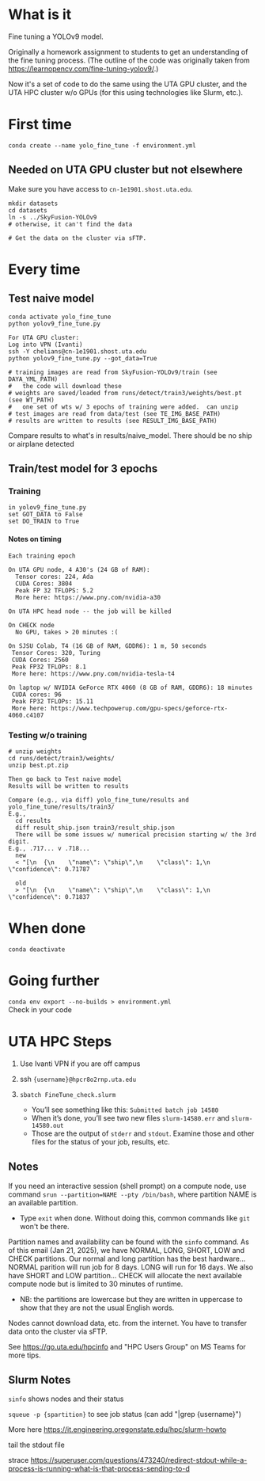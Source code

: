 # What is it

Fine tuning a YOLOv9 model.  

Originally a homework assignment to students to get an understanding of the fine tuning process.  (The outline of the code was originally taken from https://learnopencv.com/fine-tuning-yolov9/.)

Now it's a set of code to do the same using the UTA GPU cluster, and the UTA HPC cluster w/o GPUs (for this using technologies like Slurm, etc.).

# First time
````conda create --name yolo_fine_tune -f environment.yml````

## Needed on UTA GPU cluster but not elsewhere
Make sure you have access to ````cn-1e1901.shost.uta.edu````.

````
mkdir datasets
cd datasets
ln -s ../SkyFusion-YOLOv9
# otherwise, it can't find the data

# Get the data on the cluster via sFTP.
````

# Every time

## Test naive model
````
conda activate yolo_fine_tune
python yolov9_fine_tune.py

For UTA GPU cluster:
Log into VPN (Ivanti)  
ssh -Y chelians@cn-1e1901.shost.uta.edu  
python yolov9_fine_tune.py --got_data=True

# training images are read from SkyFusion-YOLOv9/train (see DAYA_YML_PATH)
#   the code will download these
# weights are saved/loaded from runs/detect/train3/weights/best.pt (see WT_PATH)
#   one set of wts w/ 3 epochs of training were added.  can unzip
# test images are read from data/test (see TE_IMG_BASE_PATH)
# results are written to results (see RESULT_IMG_BASE_PATH)
````
Compare results to what's in results/naive_model.  There should be no ship or airplane detected

## Train/test model for 3 epochs

### Training
````
in yolov9_fine_tune.py
set GOT_DATA to False
set DO_TRAIN to True
````

#### Notes on timing
````
Each training epoch

On UTA GPU node, 4 A30's (24 GB of RAM):
  Tensor cores: 224, Ada
  CUDA Cores: 3804
  Peak FP 32 TFLOPS: 5.2
  More here: https://www.pny.com/nvidia-a30

On UTA HPC head node -- the job will be killed

On CHECK node
  No GPU, takes > 20 minutes :(

On SJSU Colab, T4 (16 GB of RAM, GDDR6): 1 m, 50 seconds
 Tensor Cores: 320, Turing
 CUDA Cores: 2560
 Peak FP32 TFLOPs: 8.1
 More here: https://www.pny.com/nvidia-tesla-t4

On laptop w/ NVIDIA GeForce RTX 4060 (8 GB of RAM, GDDR6): 18 minutes
 CUDA cores: 96
 Peak FP32 TFLOPs: 15.11
 More here: https://www.techpowerup.com/gpu-specs/geforce-rtx-4060.c4107
````

### Testing w/o training
````
# unzip weights
cd runs/detect/train3/weights/
unzip best.pt.zip

Then go back to Test naive model
Results will be written to results

Compare (e.g., via diff) yolo_fine_tune/results and yolo_fine_tune/results/train3/
E.g., 
  cd results
  diff result_ship.json train3/result_ship.json
  There will be some issues w/ numerical precision starting w/ the 3rd digit.
E.g., .717... v .718...
  new
  < "[\n  {\n    \"name\": \"ship\",\n    \"class\": 1,\n    \"confidence\": 0.71787

  old
  > "[\n  {\n    \"name\": \"ship\",\n    \"class\": 1,\n    \"confidence\": 0.71837
````
# When done
````conda deactivate````

# Going further
````conda env export --no-builds > environment.yml````  
Check in your code


# UTA HPC Steps
1. Use Ivanti VPN if you are off campus
1. ssh ````{username}@hpcr8o2rnp.uta.edu````
1. ````sbatch FineTune_check.slurm````

    * You’ll see something like this:  ````Submitted batch job 14580````
    * When it’s done, you’ll see two new files ````slurm-14580.err```` and ````slurm-14580.out````  
    * Those are the output of ````stderr```` and ````stdout````.  Examine those and other files for the status of your job, results, etc.

## Notes
If you need an interactive session (shell prompt) on a compute node, use command ````srun --partition=NAME --pty /bin/bash````, where partition NAME is an available partition.
* Type ````exit```` when done.  Without doing this, common commands like ````git```` won't be there.

Partition names and availability can be found with the ````sinfo```` command. As of this email (Jan 21, 2025), we have NORMAL, LONG, SHORT, LOW and CHECK partitions. Our normal and long partition has the best hardware... NORMAL parition will run job for 8 days. LONG will run for 16 days. We also have SHORT and LOW partition... CHECK will allocate the next available compute node but is limited to 30 minutes of runtime.  
* NB: the partitions are lowercase but they are written in uppercase to show that they are not the usual English words.

Nodes cannot download data, etc. from the internet.  You have to transfer data onto the cluster via sFTP.  

See https://go.uta.edu/hpcinfo and "HPC Users Group" on MS Teams for more tips.

## Slurm Notes
````sinfo```` shows nodes and their status  

````squeue -p {spartition}```` to see job status  (can add "|grep {username}")

More here https://it.engineering.oregonstate.edu/hpc/slurm-howto

tail the stdout file

strace https://superuser.com/questions/473240/redirect-stdout-while-a-process-is-running-what-is-that-process-sending-to-d